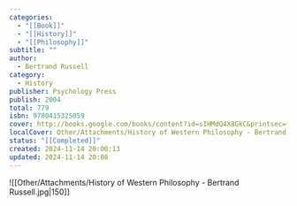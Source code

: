 ```yaml
---
categories:
  - "[[Book]]"
  - "[[History]]"
  - "[[Philosophy]]"
subtitle: ""
author:
  - Bertrand Russell
category:
  - History
publisher: Psychology Press
publish: 2004
total: 779
isbn: 9780415325059
cover: http://books.google.com/books/content?id=sIHMdQ4X8GkC&printsec=frontcover&img=1&zoom=1&edge=curl&source=gbs_api
localCover: Other/Attachments/History of Western Philosophy - Bertrand Russell.jpg
status: "[[Completed]]"
created: 2024-11-14 20:00:13
updated: 2024-11-14 20:08
---
```


![[Other/Attachments/History of Western Philosophy - Bertrand Russell.jpg|150]]